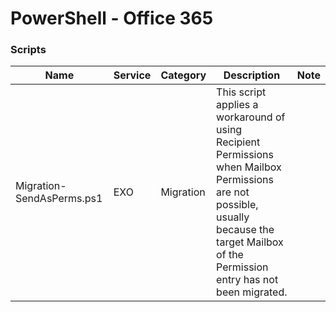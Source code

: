 # PowerShell - Office 365

### Scripts
|Name|Service|Category|Description|Note|
|----|----|----|----|----|
|Migration-SendAsPerms.ps1|EXO|Migration|This script applies a workaround of using Recipient Permissions when Mailbox Permissions are not possible, usually because the target Mailbox of the Permission entry has not been migrated.||
